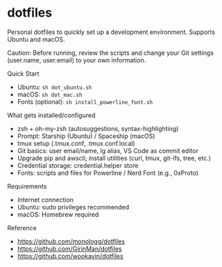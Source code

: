 # dotfiles

Personal dotfiles to quickly set up a development environment. Supports Ubuntu and macOS.

Caution: Before running, review the scripts and change your Git settings (user.name, user.email) to your own information.

Quick Start
- Ubuntu: `sh dot_ubuntu.sh`
- macOS: `sh dot_mac.sh`
- Fonts (optional): `sh install_powerline_font.sh`

What gets installed/configured
- zsh + oh-my-zsh (autosuggestions, syntax-highlighting)
- Prompt: Starship (Ubuntu) / Spaceship (macOS)
- tmux setup (.tmux.conf, .tmux.conf.local)
- Git basics: user email/name, lg alias, VS Code as commit editor
- Upgrade pip and awscli; install utilities (curl, tmux, git-lfs, tree, etc.)
- Credential storage: credential.helper store
- Fonts: scripts and files for Powerline / Nerd Font (e.g., 0xProto)

Requirements
- Internet connection
- Ubuntu: sudo privileges recommended
- macOS: Homebrew required

Reference
- https://github.com/monologg/dotfiles
- https://github.com/GirinMan/dotfiles
- https://github.com/wookayin/dotfiles
